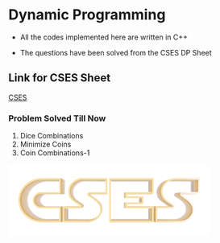 
# Dynamic Programming

* All the codes implemented here are written in C++

* The questions have been solved from the CSES DP Sheet


## Link for CSES Sheet
[CSES](https://cses.fi/problemset/list/)


### Problem Solved Till Now

1. Dice Combinations
2. Minimize Coins
3. Coin Combinations-1

![](images/cses.png)
